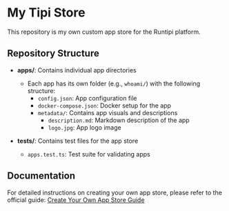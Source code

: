 # My Tipi Store
This repository is my own custom app store for the Runtipi platform. 

## Repository Structure

- **apps/**: Contains individual app directories

  - Each app has its own folder (e.g., `whoami/`) with the following structure:
    - `config.json`: App configuration file
    - `docker-compose.json`: Docker setup for the app
    - `metadata/`: Contains app visuals and descriptions
      - `description.md`: Markdown description of the app
      - `logo.jpg`: App logo image

- **tests/**: Contains test files for the app store

  - `apps.test.ts`: Test suite for validating apps

## Documentation

For detailed instructions on creating your own app store, please refer to the official guide:
[Create Your Own App Store Guide](https://runtipi.io/docs/guides/create-your-own-app-store)
